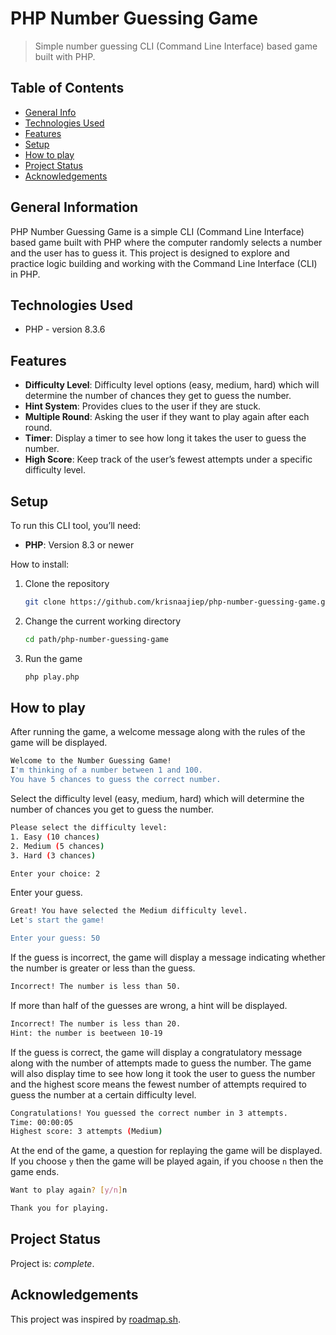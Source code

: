 # PHP Number Guessing Game
> Simple number guessing CLI (Command Line Interface) based game built with PHP.

## Table of Contents
* [General Info](#general-information)
* [Technologies Used](#technologies-used)
* [Features](#features)
* [Setup](#setup)
* [How to play](#how-to-play)
* [Project Status](#project-status)
* [Acknowledgements](#acknowledgements)

## General Information
PHP Number Guessing Game is a simple CLI (Command Line Interface) based game built with PHP where the computer randomly selects a number and the user has to guess it. This project is designed to explore and practice logic building and working with the Command Line Interface (CLI) in PHP.

## Technologies Used
- PHP - version 8.3.6

## Features
- **Difficulty Level**: Difficulty level options (easy, medium, hard) which will determine the number of chances they get to guess the number.
- **Hint System**: Provides clues to the user if they are stuck.
- **Multiple Round**: Asking the user if they want to play again after each round.
- **Timer**: Display a timer to see how long it takes the user to guess the number.
- **High Score**: Keep track of the user’s fewest attempts under a specific difficulty level.

## Setup
To run this CLI tool, you’ll need:
- **PHP**: Version 8.3 or newer

How to install:
1. Clone the repository
   ```bash
   git clone https://github.com/krisnaajiep/php-number-guessing-game.git
   ```

2. Change the current working directory
   ```bash
   cd path/php-number-guessing-game
   ```

3. Run the game
   ```bash
   php play.php
   ```

## How to play
After running the game, a welcome message along with the rules of the game will be displayed.

```bash
Welcome to the Number Guessing Game!
I'm thinking of a number between 1 and 100.
You have 5 chances to guess the correct number.
```

Select the difficulty level (easy, medium, hard) which will determine the number of chances you get to guess the number.

```bash
Please select the difficulty level:
1. Easy (10 chances)
2. Medium (5 chances)
3. Hard (3 chances)

Enter your choice: 2
```

Enter your guess.

```bash
Great! You have selected the Medium difficulty level.
Let's start the game!

Enter your guess: 50
```

If the guess is incorrect, the game will display a message indicating whether the number is greater or less than the guess.

```bash
Incorrect! The number is less than 50.
```

If more than half of the guesses are wrong, a hint will be displayed.

```bash
Incorrect! The number is less than 20.
Hint: the number is beetween 10-19
```

If the guess is correct, the game will display a congratulatory message along with the number of attempts made to guess the number. The game will also display time to see how long it took the user to guess the number and the highest score means the fewest number of attempts required to guess the number at a certain difficulty level.

```bash
Congratulations! You guessed the correct number in 3 attempts.
Time: 00:00:05
Highest score: 3 attempts (Medium)
```

At the end of the game, a question for replaying the game will be displayed. If you choose `y` then the game will be played again, if you choose `n` then the game ends.

```bash
Want to play again? [y/n]n

Thank you for playing.
```

## Project Status
Project is: _complete_.

## Acknowledgements
This project was inspired by [roadmap.sh](https://roadmap.sh/projects/number-guessing-game).
